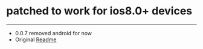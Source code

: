 # patched to work for ios8.0+ devices
---------------
- 0.0.7 removed android for now
- Original [Readme](./README-orig.md)
